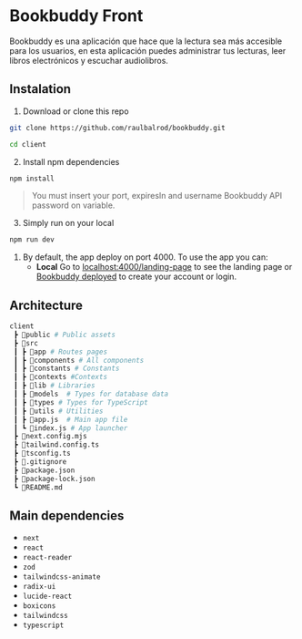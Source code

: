 # Bookbuddy Front
Bookbuddy es una aplicación que hace que la lectura sea más accesible para los usuarios, en esta aplicación puedes administrar tus lecturas, leer libros electrónicos y escuchar audiolibros.

## Instalation

1. Download or clone this repo

```bash
git clone https://github.com/raulbalrod/bookbuddy.git
```

```bash
cd client
```

2. Install npm dependencies

```bash
npm install
```

> You must insert your port, expiresIn and username Bookbuddy API password on variable.

3. Simply run on your local

```bash
npm run dev 
```



1. By default, the app deploy on port 4000. To use the app you can:
    - **Local** Go to [localhost:4000/landing-page](http://localhost:4000/landing-page) to see the landing page or [Bookbuddy deployed](https://bookbuddy-digital.vercel.app/landing-page) to create your account or login.
## Architecture

```bash
client
 ┣ 📂public # Public assets
 ┣ 📂src
 ┃ ┣ 📂app # Routes pages
 ┃ ┣ 📂components # All components
 ┃ ┣ 📂constants # Constants
 ┃ ┣ 📂contexts #Contexts
 ┃ ┣ 📂lib # Libraries
 ┃ ┣ 📂models  # Types for database data
 ┃ ┣ 📂types # Types for TypeScript
 ┃ ┣ 📂utils # Utilities
 ┃ ┣ 📜app.js  # Main app file
 ┃ ┗ 📜index.js # App launcher
 ┣ 📜next.config.mjs   
 ┣ 📜tailwind.config.ts  
 ┣ 📜tsconfig.ts         
 ┣ 📜.gitignore         
 ┣ 📜package.json        
 ┣ 📜package-lock.json   
 ┗ 📜README.md          
```

## Main dependencies

- `next`
- `react`
- `react-reader`
- `zod`
- `tailwindcss-animate`
- `radix-ui`
- `lucide-react`
- `boxicons`
- `tailwindcss`
- `typescript`
